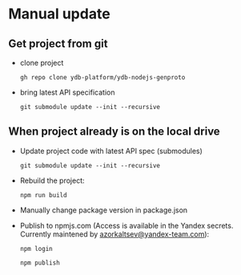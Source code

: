 # Manual update

## Get project from git

* clone project

  `gh repo clone ydb-platform/ydb-nodejs-genproto`

* bring latest API specification

  `git submodule update --init --recursive`
 
## When project already is on the local drive

* Update project code with latest API spec (submodules)

  `git submodule update --init --recursive`

* Rebuild the project:
  
  `npm run build`

* Manually change package version in package.json

* Publish to npmjs.com (Access is available in the Yandex secrets.  Currently maintened by azorkaltsev@yandex-team.com):

  `npm login`

  `npm publish` 
